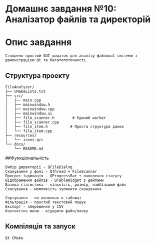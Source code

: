 ﻿# Домашнє завдання №10:  Аналізатор файлів та директорій

# Опис завдання
    Створено простий GUI додаток для аналізу файлової системи з демонстрацією Qt та багатопоточності.
## Структура проекту
    FileAnalyzer/
    ├── CMakeLists.txt
    ├── src/
    │   ├── main.cpp
    │   ├── mainwindow.h
    │   ├── mainwindow.cpp
    │   ├── mainwindow.ui
    │   ├── file_scanner.h        # Єдиний worker
    │   ├── file_scanner.cpp
    │   ├── file_item.h          # Проста структура даних
    │   └── file_item.cpp
    ├── resources/
    │   └── icons.qrc
    └── docs/
        └── README.md
##Функціональність

    Вибір директорії - QFileDialog
    Сканування у фоні - QThread + FileScanner
    Прогрес-індикація - QProgressBar + оновлення статусу
    Відображення файлів - QTableWidget з файлами
    Базова статистика - кількість, розмір, найбільший файл
    Скасування - можливість зупинити сканування

    Сортування - по колонках в таблиці
    Фільтрація - простий текстовий пошук
    Експорт - збереження у CSV
    Контекстне меню - відкрити файл/папку



## Компіляція та запуск
    Qt CMake